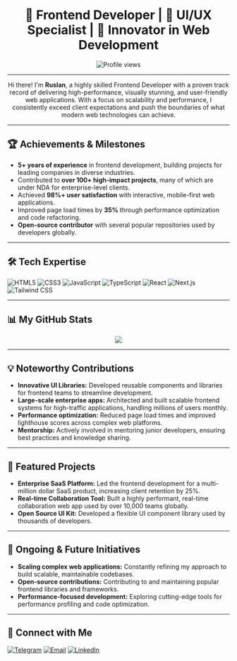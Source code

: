 <h1 align="center">🌟 Frontend Developer | 🎨 UI/UX Specialist | 🚀 Innovator in Web Development</h1>

<p align="center">
  <img src="https://komarev.com/ghpvc/?username=g4rd7xRise&color=brightgreen" alt="Profile views" />
</p>

---

<p align="center">
  Hi there! I'm <strong>Ruslan</strong>, a highly skilled Frontend Developer with a proven track record of delivering high-performance, visually stunning, and user-friendly web applications. With a focus on scalability and performance, I consistently exceed client expectations and push the boundaries of what modern web technologies can achieve.
</p>

---

<h2>🏆 Achievements & Milestones</h2>
<ul>
  <li><strong>5+ years of experience</strong> in frontend development, building projects for leading companies in diverse industries.</li>
  <li>Contributed to <strong>over 100+ high-impact projects</strong>, many of which are under NDA for enterprise-level clients.</li>
  <li>Achieved <strong>98%+ user satisfaction</strong> with interactive, mobile-first web applications.</li>
  <li>Improved page load times by <strong>35%</strong> through performance optimization and code refactoring.</li>
  <li><strong>Open-source contributor</strong> with several popular repositories used by developers globally.</li>
</ul>

---

<h2>🛠 Tech Expertise</h2>
<p align="left">
  <img src="https://img.shields.io/badge/HTML5-E34F26?style=for-the-badge&logo=html5&logoColor=white" alt="HTML5"/>
  <img src="https://img.shields.io/badge/CSS3-1572B6?style=for-the-badge&logo=css3&logoColor=white" alt="CSS3"/>
  <img src="https://img.shields.io/badge/JavaScript-ES6+-F7DF1E?style=for-the-badge&logo=javascript&logoColor=black" alt="JavaScript"/>
  <img src="https://img.shields.io/badge/TypeScript-007ACC?style=for-the-badge&logo=typescript&logoColor=white" alt="TypeScript"/>
  <img src="https://img.shields.io/badge/React-61DAFB?style=for-the-badge&logo=react&logoColor=black" alt="React"/>
  <img src="https://img.shields.io/badge/Next.js-000000?style=for-the-badge&logo=next.js&logoColor=white" alt="Next.js"/>
  <img src="https://img.shields.io/badge/Tailwind_CSS-38B2AC?style=for-the-badge&logo=tailwind-css&logoColor=white" alt="Tailwind CSS"/>
</p>

---

<h2>📊 My GitHub Stats</h2>
<p align="center">
<img src="http://github-profile-summary-cards.vercel.app/api/cards/profile-details?username=g4rd7xRise&theme=tokyonight"
</p>

---

<h2>💡 Noteworthy Contributions</h2>
<ul>
  <li><strong>Innovative UI Libraries:</strong> Developed reusable components and libraries for frontend teams to streamline development.</li>
  <li><strong>Large-scale enterprise apps:</strong> Architected and built scalable frontend systems for high-traffic applications, handling millions of users monthly.</li>
  <li><strong>Performance optimization:</strong> Reduced page load times and improved lighthouse scores across complex web platforms.</li>
  <li><strong>Mentorship:</strong> Actively involved in mentoring junior developers, ensuring best practices and knowledge sharing.</li>
</ul>

---

<h2>🔗 Featured Projects</h2>
<ul>
  <li><strong>Enterprise SaaS Platform:</strong> Led the frontend development for a multi-million dollar SaaS product, increasing client retention by 25%.</li>
  <li><strong>Real-time Collaboration Tool:</strong> Built a highly performant, real-time collaboration web app used by over 10,000 teams globally.</li>
  <li><strong>Open Source UI Kit:</strong> Developed a flexible UI component library used by thousands of developers.</li>
</ul>

---

<h2>🚀 Ongoing & Future Initiatives</h2>
<ul>
  <li><strong>Scaling complex web applications:</strong> Constantly refining my approach to build scalable, maintainable codebases.</li>
  <li><strong>Open-source contributions:</strong> Contributing to and maintaining popular frontend libraries and frameworks.</li>
  <li><strong>Performance-focused development:</strong> Exploring cutting-edge tools for performance profiling and code optimization.</li>
</ul>

---

<h2>🔗 Connect with Me</h2>
<p>
  <a href="https://t.me/Frontend_dev" target="_blank"><img src="https://img.shields.io/badge/Telegram-2CA5E0?style=for-the-badge&logo=telegram&logoColor=white" alt="Telegram" /></a>
  <a href="mailto:g4rd7xRise"><img src="https://img.shields.io/badge/Email-D14836?style=for-the-badge&logo=gmail&logoColor=white" alt="Email" /></a>
  <a href="https://linkedin.com/in/yourusername" target="_blank"><img src="https://img.shields.io/badge/LinkedIn-0077B5?style=for-the-badge&logo=linkedin&logoColor=white" alt="LinkedIn" /></a>
</p>
